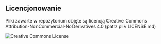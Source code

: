 ## Licencjonowanie

Pliki zawarte w repozytorium objęte są licencją Creative Commons Attribution-NonCommercial-NoDerivatives 4.0 (patrz plik LICENSE.md)

![Creative Commons License](https://i.creativecommons.org/l/by-nc-nd/4.0/88x31.png)
